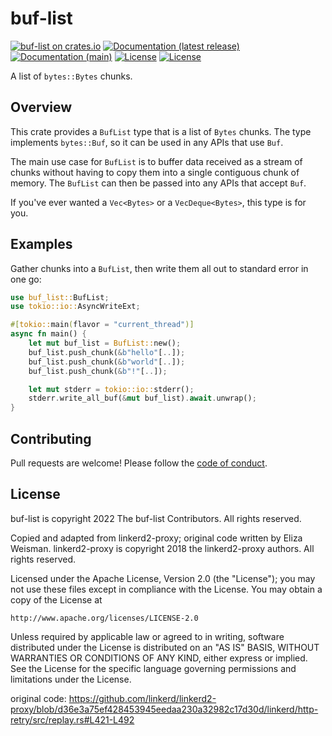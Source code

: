 # buf-list

[![buf-list on crates.io](https://img.shields.io/crates/v/buf-list)](https://crates.io/crates/buf-list) [![Documentation (latest release)](https://docs.rs/buf-list/badge.svg)](https://docs.rs/buf-list/) [![Documentation (main)](https://img.shields.io/badge/docs-main-brightgreen)](https://sunshowers-code.github.io/buf-list/rustdoc/buf_list/) [![License](https://img.shields.io/badge/license-Apache-green.svg)](LICENSE-APACHE) [![License](https://img.shields.io/badge/license-MIT-green.svg)](LICENSE-MIT)

A list of `bytes::Bytes` chunks.

## Overview

This crate provides a `BufList` type that is a list of `Bytes` chunks.
The type implements `bytes::Buf`, so it can be used in any APIs that use `Buf`.

The main use case for `BufList` is to buffer data received as a stream of chunks without
having to copy them into a single contiguous chunk of memory. The `BufList` can then be passed
into any APIs that accept `Buf`.

If you've ever wanted a `Vec<Bytes>` or a `VecDeque<Bytes>`, this type is for you.

## Examples

Gather chunks into a `BufList`, then write them all out to standard error in one go:

```rust
use buf_list::BufList;
use tokio::io::AsyncWriteExt;

#[tokio::main(flavor = "current_thread")]
async fn main() {
    let mut buf_list = BufList::new();
    buf_list.push_chunk(&b"hello"[..]);
    buf_list.push_chunk(&b"world"[..]);
    buf_list.push_chunk(&b"!"[..]);

    let mut stderr = tokio::io::stderr();
    stderr.write_all_buf(&mut buf_list).await.unwrap();
}
```


## Contributing

Pull requests are welcome! Please follow the
[code of conduct](https://github.com/sunshowers-code/.github/blob/main/CODE_OF_CONDUCT.md).

## License

buf-list is copyright 2022 The buf-list Contributors. All rights reserved.

Copied and adapted from linkerd2-proxy; original code written by Eliza Weisman. linkerd2-proxy is
copyright 2018 the linkerd2-proxy authors. All rights reserved.

Licensed under the Apache License, Version 2.0 (the "License"); you may not use
these files except in compliance with the License. You may obtain a copy of the
License at

    http://www.apache.org/licenses/LICENSE-2.0

Unless required by applicable law or agreed to in writing, software distributed
under the License is distributed on an "AS IS" BASIS, WITHOUT WARRANTIES OR
CONDITIONS OF ANY KIND, either express or implied. See the License for the
specific language governing permissions and limitations under the License.

original code: https://github.com/linkerd/linkerd2-proxy/blob/d36e3a75ef428453945eedaa230a32982c17d30d/linkerd/http-retry/src/replay.rs#L421-L492
